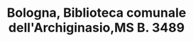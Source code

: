 ---
layout: ms-intro
title: Bologna, Biblioteca comunale dell'Archiginasio,MS B. 3489
sigla: Br
editor: Stephen P. McCormick
criteria: /br-criteria.html
edition: ../br-edition/br-edition-001r.html
facsimile: ../facsimiles/br-facsimile.html
---